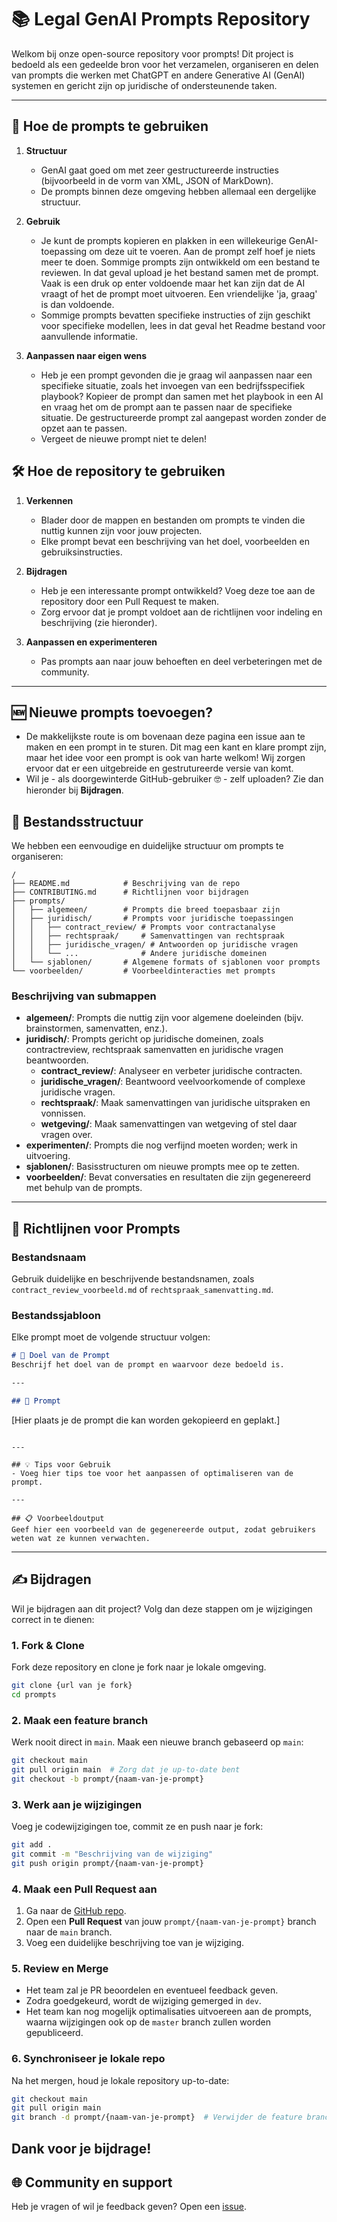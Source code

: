 # 📚 Legal GenAI Prompts Repository

Welkom bij onze open-source repository voor prompts! Dit project is bedoeld als een gedeelde bron voor het verzamelen, organiseren en delen van prompts die werken met ChatGPT en andere Generative AI (GenAI) systemen en gericht zijn op juridische of ondersteunende taken.

---
## 🧠 Hoe de prompts te gebruiken

1. **Structuur**
   - GenAI gaat goed om met zeer gestructureerde instructies (bijvoorbeeld in de vorm van XML, JSON of MarkDown). 
   - De prompts binnen deze omgeving hebben allemaal een dergelijke structuur.

2. **Gebruik**
   - Je kunt de prompts kopieren en plakken in een willekeurige GenAI-toepassing om deze uit te voeren. Aan de prompt zelf hoef je niets meer te doen. Sommige prompts zijn ontwikkeld om een bestand te reviewen. In dat geval upload je het bestand samen met de prompt. Vaak is een druk op enter voldoende maar het kan zijn dat de AI vraagt of het de prompt moet uitvoeren. Een vriendelijke 'ja, graag' is dan voldoende.
   - Sommige prompts bevatten specifieke instructies of zijn geschikt voor specifieke modellen, lees in dat geval het Readme bestand voor aanvullende informatie.

3. **Aanpassen naar eigen wens**
   - Heb je een prompt gevonden die je graag wil aanpassen naar een specifieke situatie, zoals het invoegen van een bedrijfsspecifiek playbook? Kopieer de prompt dan samen met het playbook in een AI en vraag het om de prompt aan te passen naar de specifieke situatie. De gestructureerde prompt zal aangepast worden zonder de opzet aan te passen.
   - Vergeet de nieuwe prompt niet te delen!


## 🛠️ Hoe de repository te gebruiken

1. **Verkennen**
   - Blader door de mappen en bestanden om prompts te vinden die nuttig kunnen zijn voor jouw projecten.
   - Elke prompt bevat een beschrijving van het doel, voorbeelden en gebruiksinstructies.

2. **Bijdragen**
   - Heb je een interessante prompt ontwikkeld? Voeg deze toe aan de repository door een Pull Request te maken.
   - Zorg ervoor dat je prompt voldoet aan de richtlijnen voor indeling en beschrijving (zie hieronder).

3. **Aanpassen en experimenteren**
   - Pas prompts aan naar jouw behoeften en deel verbeteringen met de community.

---

## 🆕 Nieuwe prompts toevoegen?
   - De makkelijkste route is om bovenaan deze pagina een issue aan te maken en een prompt in te sturen. Dit mag een kant en klare prompt zijn, maar het idee voor een prompt is ook van harte welkom! Wij zorgen ervoor dat er een uitgebreide en gestrutureerde versie van komt. 
   - Wil je - als doorgewinterde GitHub-gebruiker 🤓 - zelf uploaden? Zie dan hieronder bij **Bijdragen**.

## 📂 Bestandsstructuur

We hebben een eenvoudige en duidelijke structuur om prompts te organiseren:

```
/
├── README.md            # Beschrijving van de repo
├── CONTRIBUTING.md      # Richtlijnen voor bijdragen
├── prompts/
│   ├── algemeen/        # Prompts die breed toepasbaar zijn
│   ├── juridisch/       # Prompts voor juridische toepassingen
│   │   ├── contract_review/ # Prompts voor contractanalyse
│   │   ├── rechtspraak/     # Samenvattingen van rechtspraak
│   │   ├── juridische_vragen/ # Antwoorden op juridische vragen
│   │   └── ...              # Andere juridische domeinen
│   └── sjablonen/       # Algemene formats of sjablonen voor prompts
└── voorbeelden/         # Voorbeeldinteracties met prompts
```

### Beschrijving van submappen

- **algemeen/**: Prompts die nuttig zijn voor algemene doeleinden (bijv. brainstormen, samenvatten, enz.).
- **juridisch/**: Prompts gericht op juridische domeinen, zoals contractreview, rechtspraak samenvatten en juridische vragen beantwoorden.
  - **contract_review/**: Analyseer en verbeter juridische contracten.
  - **juridische_vragen/**: Beantwoord veelvoorkomende of complexe juridische vragen.
  - **rechtspraak/**: Maak samenvattingen van juridische uitspraken en vonnissen.
  - **wetgeving/**: Maak samenvattingen van wetgeving of stel daar vragen over.
- **experimenten/**: Prompts die nog verfijnd moeten worden; werk in uitvoering.
- **sjablonen/**: Basisstructuren om nieuwe prompts mee op te zetten.
- **voorbeelden/**: Bevat conversaties en resultaten die zijn gegenereerd met behulp van de prompts.

---

## 📜 Richtlijnen voor Prompts

### Bestandsnaam
Gebruik duidelijke en beschrijvende bestandsnamen, zoals `contract_review_voorbeeld.md` of `rechtspraak_samenvatting.md`.

### Bestandssjabloon
Elke prompt moet de volgende structuur volgen:

```markdown
# 🎯 Doel van de Prompt
Beschrijf het doel van de prompt en waarvoor deze bedoeld is.

---

## 📝 Prompt
```
[Hier plaats je de prompt die kan worden gekopieerd en geplakt.]
```

---

## 💡 Tips voor Gebruik
- Voeg hier tips toe voor het aanpassen of optimaliseren van de prompt.

---

## 📋 Voorbeeldoutput
Geef hier een voorbeeld van de gegenereerde output, zodat gebruikers weten wat ze kunnen verwachten.
```

---

## ✍️ Bijdragen
Wil je bijdragen aan dit project? Volg dan deze stappen om je wijzigingen correct in te dienen:

### 1. Fork & Clone
Fork deze repository en clone je fork naar je lokale omgeving.

```bash
git clone {url van je fork}
cd prompts
```

### 2. Maak een feature branch
Werk nooit direct in `main`. Maak een nieuwe branch gebaseerd op `main`:

```bash
git checkout main
git pull origin main  # Zorg dat je up-to-date bent
git checkout -b prompt/{naam-van-je-prompt}
```

### 3. Werk aan je wijzigingen
Voeg je codewijzigingen toe, commit ze en push naar je fork:

```bash
git add .
git commit -m "Beschrijving van de wijziging"
git push origin prompt/{naam-van-je-prompt}
```

### 4. Maak een Pull Request aan
1. Ga naar de [GitHub repo](https://github.com/ICTRecht/prompts).
2. Open een **Pull Request** van jouw `prompt/{naam-van-je-prompt}` branch naar de `main` branch.
3. Voeg een duidelijke beschrijving toe van je wijziging.

### 5. Review en Merge
- Het team zal je PR beoordelen en eventueel feedback geven.
- Zodra goedgekeurd, wordt de wijziging gemerged in `dev`.
- Het team kan nog mogelijk optimalisaties uitvoereen aan de prompts, waarna wijzigingen ook op de `master` branch zullen worden gepubliceerd.

### 6. Synchroniseer je lokale repo
Na het mergen, houd je lokale repository up-to-date:

```bash
git checkout main
git pull origin main
git branch -d prompt/{naam-van-je-prompt}  # Verwijder de feature branch lokaal
```

**Dank voor je bijdrage!**
---

## 🌐 Community en support

Heb je vragen of wil je feedback geven? Open een [issue](https://github.com/ICTRecht/prompts/issues).
